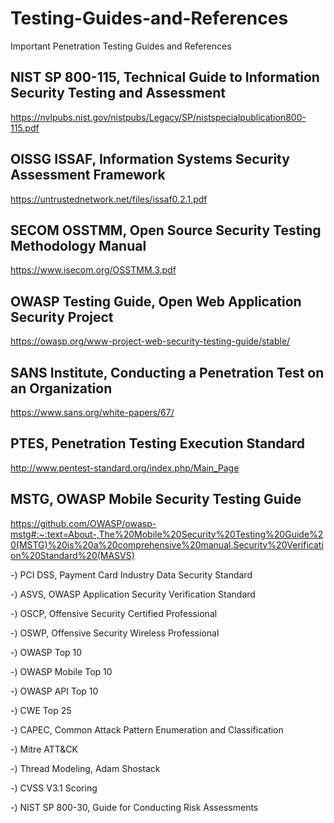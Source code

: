 # Testing-Guides-and-References
Important Penetration Testing Guides and References

## NIST SP 800-115, Technical Guide to Information Security Testing and Assessment
https://nvlpubs.nist.gov/nistpubs/Legacy/SP/nistspecialpublication800-115.pdf

## OISSG ISSAF, Information Systems Security Assessment Framework
https://untrustednetwork.net/files/issaf0.2.1.pdf


## SECOM OSSTMM, Open Source Security Testing Methodology Manual
https://www.isecom.org/OSSTMM.3.pdf

## OWASP Testing Guide, Open Web Application Security Project
https://owasp.org/www-project-web-security-testing-guide/stable/

## SANS Institute, Conducting a Penetration Test on an Organization
https://www.sans.org/white-papers/67/

## PTES, Penetration Testing Execution Standard
http://www.pentest-standard.org/index.php/Main_Page

## MSTG, OWASP Mobile Security Testing Guide
https://github.com/OWASP/owasp-mstg#:~:text=About-,The%20Mobile%20Security%20Testing%20Guide%20(MSTG)%20is%20a%20comprehensive%20manual,Security%20Verification%20Standard%20(MASVS)

-) PCI DSS, Payment Card Industry Data Security Standard

-) ASVS, OWASP Application Security Verification Standard

-) OSCP, Offensive Security Certified Professional

-) OSWP, Offensive Security Wireless Professional

-) OWASP Top 10

-) OWASP Mobile Top 10

-) OWASP API Top 10

-) CWE Top 25

-) CAPEC, Common Attack Pattern Enumeration and Classification

-) Mitre ATT&CK

-) Thread Modeling, Adam Shostack

-) CVSS V3.1 Scoring

-) NIST SP 800-30, Guide for Conducting Risk Assessments

